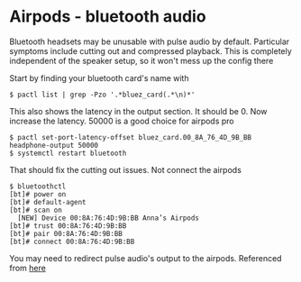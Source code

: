 # Airpods - bluetooth audio
Bluetooth headsets may be unusable with pulse audio by default. Particular
symptoms include cutting out and compressed playback. This is completely
independent of the speaker setup, so it won't mess up the config there

Start by finding your bluetooth card's name with

    $ pactl list | grep -Pzo '.*bluez_card(.*\n)*'

This also shows the latency in the output section. It should be 0. Now increase
the latency. 50000 is a good choice for airpods pro

    $ pactl set-port-latency-offset bluez_card.00_8A_76_4D_9B_BB headphone-output 50000
    $ systemctl restart bluetooth

That should fix the cutting out issues. Not connect the airpods

    $ bluetoothctl
    [bt]# power on
    [bt]# default-agent
    [bt]# scan on
      [NEW] Device 00:8A:76:4D:9B:BB Anna’s Airpods
    [bt]# trust 00:8A:76:4D:9B:BB
    [bt]# pair 00:8A:76:4D:9B:BB
    [bt]# connect 00:8A:76:4D:9B:BB

You may need to redirect pulse audio's output to the airpods. Referenced from
[here](https://askubuntu.com/questions/475987/a2dp-on-pulseaudio-terrible-choppy-skipping-audio)
